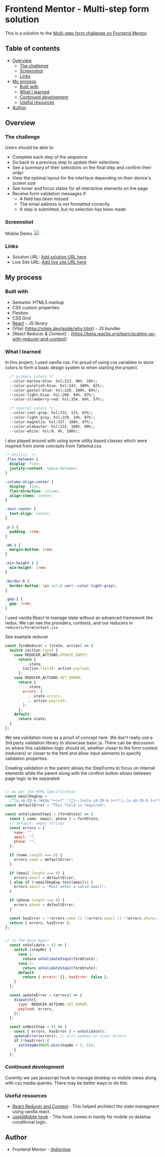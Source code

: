 # Frontend Mentor - Multi-step form solution

This is a solution to the [Multi-step form challenge on Frontend Mentor](https://www.frontendmentor.io/challenges/multistep-form-YVAnSdqQBJ). 

## Table of contents

- [Overview](#overview)
  - [The challenge](#the-challenge)
  - [Screenshot](#screenshot)
  - [Links](#links)
- [My process](#my-process)
  - [Built with](#built-with)
  - [What I learned](#what-i-learned)
  - [Continued development](#continued-development)
  - [Useful resources](#useful-resources)
- [Author](#author)

## Overview

### The challenge

Users should be able to:

- Complete each step of the sequence
- Go back to a previous step to update their selections
- See a summary of their selections on the final step and confirm their order
- View the optimal layout for the interface depending on their device's screen size
- See hover and focus states for all interactive elements on the page
- Receive form validation messages if:
  - A field has been missed
  - The email address is not formatted correctly
  - A step is submitted, but no selection has been made

### Screenshot

Mobile Demo.
![](./multi-form-demo.gif)

### Links

<!-- UPDATE -->
- Solution URL: [Add solution URL here](https://github.com/dionlow/multi-step-form-vite-react)
- Live Site URL: [Add live site URL here](https://your-live-site-url.com)

## My process

### Built with

- Semantic HTML5 markup
- CSS custom properties
- Flexbox
- CSS Grid
- [React](https://reactjs.org/) - JS library
- [Vite] (https://vitejs.dev/guide/why.html) - JS bundler
- [React Reducer & Context] - (https://beta.reactjs.org/learn/scaling-up-with-reducer-and-context)


### What I learned

<!-- Use this section to recap over some of your major learnings while working through this project. Writing these out and providing code samples of areas you want to highlight is a great way to reinforce your own knowledge.

To see how you can add code snippets, see below:

```html
<h1>Some HTML code I'm proud of</h1>
```
```css
.proud-of-this-css {
  color: papayawhip;
}
```
```js
const proudOfThisFunc = () => {
  console.log('🎉')
}
```

If you want more help with writing markdown, we'd recommend checking out [The Markdown Guide](https://www.markdownguide.org/) to learn more.

**Note: Delete this note and the content within this section and replace with your own learnings.** -->


In this project, I used vanilla css. I'm proud of using css variables to store colors to form a basic design system to when starting the project.

```css
  /* primary colors */
  --color-marine-blue: hsl(213, 96%, 18%);
  --color-purplish-blue: hsl(243, 100%, 62%);
  --color-pastel-blue: hsl(228, 100%, 84%);
  --color-light-blue: hsl(206, 94%, 87%);
  --color-strawberry-red: hsl(354, 84%, 57%);

  /* neutral colors */
  --color-cool-gray: hsl(231, 11%, 63%);
  --color-light-gray: hsl(229, 24%, 87%);
  --color-magnolia: hsl(217, 100%, 97%);
  --color-alabaster: hsl(231, 100%, 99%);
  --color-white: hsl(0, 0%, 100%);
```

I also played around with using some utility based classes which were inspired from some concepts from Tailwind.css

```css
/* Utility  */
.flex-between {
  display: flex;
  justify-content: space-between;
}

.column-align-center {
  display: flex;
  flex-direction: column;
  align-items: center;
}

.text-center {
  text-align: center;
}

.p-1 {
  padding: 1rem;
}

.mb-1 {
  margin-bottom: 1rem;
}

.min-height-1 {
  min-height: 1rem;
}

.border-b {
  border-bottom: 1px solid var(--color-light-gray);
}

.gap-1 {
  gap: 1rem;
}

```


I used vanilla React to manage state without an advanced framework like redux. We can see the providers, contexts, and our reducers in `reducers/FormContext.jsx`

See example reducer
```js
const formReducer = (state, action) => {
  switch (action.type) {
    case REDUCER_ACTIONS.UPDATE_INPUT:
      return {
        ...state,
        [action.field]: action.payload,
      };
    case REDUCER_ACTIONS.SET_ERROR:
      return {
        ...state,
        errors: {
          ...state.errors,
          ...action.payload,
        },
      };
    default:
      return state;
  }
};
```

We see validation more as a proof of concept here. We don't really use a 3rd party validation library to showcase basic js. There can be discussion on where this validation logic should sit, whether closer to the form context (reducers) or closer to the html and allow input elements to specify validation properties. 

Creating validation in the parent allows the StepForms to focus on internal elements while the parent along with the confirm button allows between page logic to be separated

```js

// As per the HTML Specification
const emailRegExp =
  /^[a-zA-Z0-9.!#$%&'*+/=?^_`{|}~-]+@[a-zA-Z0-9-]+(?:\.[a-zA-Z0-9-]+)*$/;
const defaultError = "This field is required";

const onValidateStep1 = (formState) => {
  const { name, email, phone } = formState;
  // default: empty strings
  const errors = {
    name: "",
    email: "",
    phone: "",
  };

  if (name.length === 0) {
    errors.name = defaultError;
  }

  if (email.length === 0) {
    errors.email = defaultError;
  } else if (!emailRegExp.test(email)) {
    errors.email = "Must enter a valid email";
  }

  if (phone.length === 0) {
    errors.phone = defaultError;
  }

  const hasError = !!errors.name || !!errors.email || !!errors.phone;
  return { errors, hasError };
};


// in the base App()
  const onValidate = () => {
    switch (stepNo) {
      case 1:
        return onValidateStep1(formState);
      case 2:
        return onValidateStep2(formState);
      default:
        return { errors: {}, hasError: false };
    }
  };

  const updateError = (errors) => {
    dispatch({
      type: REDUCER_ACTIONS.SET_ERROR,
      payload: errors,
    });
  };

  const onNextStep = () => {
    const { errors, hasError } = onValidate();
    updateError(errors); // will update or clear errors
    if (!hasError) {
      setStepNo(Math.min(stepNo + 1, 5));
    }
  };
```

### Continued development

Curently we use javascript hook to manage desktop vs mobile views along with css media queries. There may be better ways to do this. 

### Useful resources

- [React Reducer and Context](https://beta.reactjs.org/learn/scaling-up-with-reducer-and-context) - This helped architect the state managment using vanilla react.
- [useIsMobile hook](https://codesandbox.io/s/b78in) - This hook comes in handy for mobile vs desktop conditional logic.


## Author

- Frontend Mentor - [@dionlow](https://www.frontendmentor.io/profile/dionlow)
